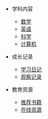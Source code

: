 * 学科内容
  * [数学](docs/subjects/mathematics/培养孩子数学思维的步骤.md)
  * [英语](docs/subjects/english/)
  * [科学](docs/subjects/science/)
  * [计算机](docs/subjects/computer/)

* 成长记录
  * [学习日记](docs/growth-records/learning-diary/)
  * [观察记录](docs/growth-records/observations/)

* 教育资源
  * [推荐书籍](docs/resources/books/)
  * [在线资源](docs/resources/websites/)


